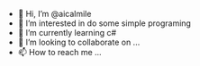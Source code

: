 - 👋 Hi, I’m @aicalmile
- 👀 I’m interested in do some simple programing
- 🌱 I’m currently learning c#
- 💞️ I’m looking to collaborate on ...
- 📫 How to reach me ...

<!---
aicalmile/aicalmile is a ✨ special ✨ repository because its `README.md` (this file) appears on your GitHub profile.
You can click the Preview link to take a look at your changes.
--->
